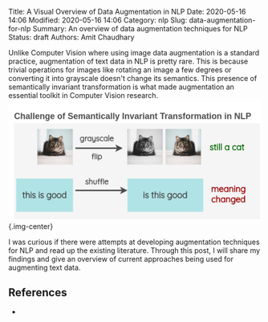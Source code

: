 Title: A Visual Overview of Data Augmentation in NLP
Date: 2020-05-16 14:06
Modified: 2020-05-16 14:06
Category: nlp
Slug: data-augmentation-for-nlp
Summary: An overview of data augmentation techniques for NLP
Status: draft
Authors: Amit Chaudhary

Unlike Computer Vision where using image data augmentation is a standard practice, augmentation of text data in NLP is pretty rare. This is because trivial operations for images like rotating an image a few degrees or converting it into grayscale doesn't change its semantics. This presence of semantically invariant transformation is what made augmentation an essential toolkit in Computer Vision research.
![](/images/semantic-invariance-nlp.png){.img-center}

I was curious if there were attempts at developing augmentation techniques for NLP and read up the existing literature. Through this post, I will share my findings and give an overview of current approaches being used for augmenting text data.


## References
- []()  